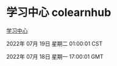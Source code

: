 # 学习中心 colearnhub
[学习中心](http://219.139.198.62:56308/colearnhub/)

2022年 07月 19日 星期二 01:00:01 CST

2022年 07月 18日 星期一 17:00:01 GMT
